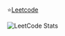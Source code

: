 ⭐[Leetcode](https://leetcode.com/u/triprovip303/)

![LeetCode Stats](https://leetcode.card.workers.dev/triprovip303?theme=dark&font=source_code_pro)

<!--
**quangtri303/quangtri303** is a ✨ _special_ ✨ repository because its `README.md` (this file) appears on your GitHub profile.

Here are some ideas to get you started:

- 🔭 I’m currently working on ...
- 🌱 I’m currently learning ...
- 👯 I’m looking to collaborate on ...
- 🤔 I’m looking for help with ...
- 💬 Ask me about ...
- 📫 How to reach me: ...
- 😄 Pronouns: ...
- ⚡ Fun fact: ...
-->
